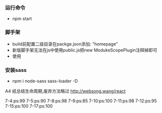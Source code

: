 ### 运行命令
  - npm start

### 脚手架
  - build前配置二级目录在packge.json添加: "homepage"
  - 新版脚手架无法在js中使用public.js把new ModukeScopePlugin注释掉即可
  - 使用

### 安装sass
  - npm i node-sass sass-loader -D



A4 纸总结生命周期,废弃方法略过
http://websong.wang/react

7-4:ps:99
7-5:ps:90
7-8:ps:98
7-9:ps:85
7-10:ps:100
7-11:ps:98
7-12:ps:95
7-15:ps:100
7-17:ps:100